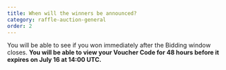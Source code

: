 ```yaml
---
title: When will the winners be announced?
category: raffle-auction-general
order: 2
---
```

You will be able to see if you won immediately after the Bidding window closes. **You will be able to view your Voucher Code for 48 hours before it expires on July 16 at 14:00 UTC.**